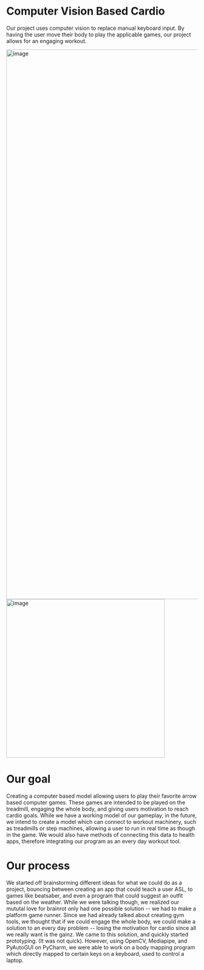 # Computer Vision Based Cardio

Our project uses computer vision to replace manual keyboard input. By having the user move their body to play the applicable games, our project allows for an engaging workout.

<img width="1445" alt="image" src="https://github.com/user-attachments/assets/5440ffbe-b3a6-4f47-8a24-a3db7b8be0ba">
<img width="417" alt="image" src="https://github.com/user-attachments/assets/3a865c43-654b-42e8-8bfa-89458f0e4367">


# Our goal
Creating a computer based model allowing users to play their favorite arrow based computer games. These games are intended to be played on the treadmill, engaging the whole body, and giving users motivation to reach cardio goals. While we have a working model of our gameplay, in the future, we intend to create a model which can connect to workout machinery, such as treadmills or step machines, allowing a user to run in real time as though in the game. We would also have methods of connecting this data to health apps, therefore integrating our program as an every day workout tool.

# Our process
We started off brainstorming different ideas for what we could do as a project, bouncing between creating an app that could teach a user ASL, to games like beatsaber, and even a program that could suggest an outfit based on the weather. While we were talking though, we realized our mututal love for brainrot only had one possible solution -- we had to make a platform game runner. Since we had already talked about creating gym tools, we thought that if we could engage the whole body, we could make a solution to an every day problem -- losing the motivation for cardio since all we really want is the gainz. We came to this solution, and quickly started prototyping. (It was not quick). However, using OpenCV, Mediapipe, and PyAutoGUI on PyCharm, we were able to work on a body mapping program which directly mapped to certain keys on a keyboard, used to control a laptop. 
